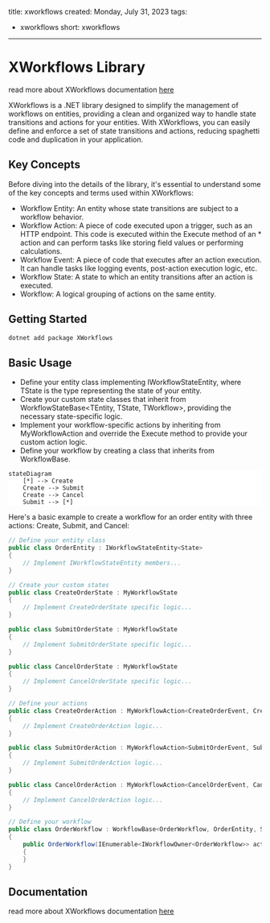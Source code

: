 title: xworkflows
created: Monday, July 31, 2023
tags:
  - xworkflows
short: xworkflows
---
# XWorkflows Library

read more about XWorkflows documentation [here](../doc/xworkflows/index.html)

XWorkflows is a .NET library designed to simplify the management of workflows on entities, providing a clean and organized way to handle state transitions and actions for your entities. With XWorkflows, you can easily define and enforce a set of state transitions and actions, reducing spaghetti code and duplication in your application.

## Key Concepts

Before diving into the details of the library, it's essential to understand some of the key concepts and terms used within XWorkflows:

* Workflow Entity: An entity whose state transitions are subject to a workflow behavior.
* Workflow Action: A piece of code executed upon a trigger, such as an HTTP endpoint. This code is executed within the Execute method of an * action and can perform tasks like storing field values or performing calculations.
* Workflow Event: A piece of code that executes after an action execution. It can handle tasks like logging events, post-action execution logic, etc.
* Workflow State: A state to which an entity transitions after an action is executed.
* Workflow: A logical grouping of actions on the same entity.

## Getting Started

```bash
dotnet add package XWorkflows
```


## Basic Usage

* Define your entity class implementing IWorkflowStateEntity<TState>, where TState is the type representing the state of your entity.
* Create your custom state classes that inherit from WorkflowStateBase<TEntity, TState, TWorkflow>, providing the necessary state-specific logic.
* Implement your workflow-specific actions by inheriting from MyWorkflowAction and override the Execute method to provide your custom action logic.
* Define your workflow by creating a class that inherits from WorkflowBase.

```mermaid
stateDiagram
    [*] --> Create
    Create --> Submit
    Create --> Cancel
    Submit --> [*]
```

Here's a basic example to create a workflow for an order entity with three actions: Create, Submit, and Cancel:


```csharp
// Define your entity class
public class OrderEntity : IWorkflowStateEntity<State>
{
    // Implement IWorkflowStateEntity members...
}

// Create your custom states
public class CreateOrderState : MyWorkflowState
{
    // Implement CreateOrderState specific logic...
}

public class SubmitOrderState : MyWorkflowState
{
    // Implement SubmitOrderState specific logic...
}

public class CancelOrderState : MyWorkflowState
{
    // Implement CancelOrderState specific logic...
}

// Define your actions
public class CreateOrderAction : MyWorkflowAction<CreateOrderEvent, CreateOrderState, CreateOrderActionRequest, CreateOrderActionRequest, string>, IWorkflowStartAction
{
    // Implement CreateOrderAction logic...
}

public class SubmitOrderAction : MyWorkflowAction<SubmitOrderEvent, SubmitOrderState, SubmitOrderActionRequest, SubmitOrderActionRequest, bool>
{
    // Implement SubmitOrderAction logic...
}

public class CancelOrderAction : MyWorkflowAction<CancelOrderEvent, CancelOrderState, CancelOrderActionRequest, CancelOrderActionRequest, bool>
{
    // Implement CancelOrderAction logic...
}

// Define your workflow
public class OrderWorkflow : WorkflowBase<OrderWorkflow, OrderEntity, State>
{
    public OrderWorkflow(IEnumerable<IWorkflowOwner<OrderWorkflow>> actions) : base(actions)
    {
    }
}

```

## Documentation

read more about XWorkflows documentation [here](../doc/xworkflows/index.html)



<script type="module">
  import mermaid from 'https://cdn.jsdelivr.net/npm/mermaid@10/dist/mermaid.esm.min.mjs';

  mermaid.initialize({
  securityLevel: 'loose',
});

</script>
<style>
    .mermaid{
        background-color:white
    }
</style>
